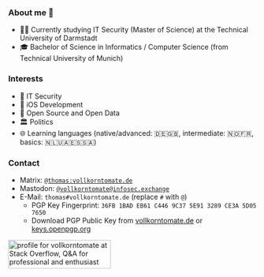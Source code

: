 ### About me 🍅

- 👨‍🎓 Currently studying IT Security (Master of Science) at the Technical University of Darmstadt
- 🎓 Bachelor of Science in Informatics / Computer Science (from Technical University of Munich)



### Interests

- 🔐 IT Security
- 📱 iOS Development
- 📖 Open Source and Open Data
- 🏛 Politics
- 🌐 Learning languages (native/advanced: 🇩🇪🇬🇧, intermediate: 🇳🇴🇫🇷, basics: 🇳🇱🇺🇦🇪🇸🇸🇦)



### Contact
- Matrix: [`@thomas:vollkorntomate.de`](https://matrix.to/#/@thomas:vollkorntomate.de)
- Mastodon: [`@vollkorntomate@infosec.exchange`](https://infosec.exchange/@vollkorntomate)
- E-Mail: `thomas#vollkorntomate.de` (replace `#` with `@`)
  - PGP Key Fingerprint: `36FB 1BAD EB61 C446 9C37 5E91 3289 CE3A 5D05 7650`
  - Download PGP Public Key from [vollkorntomate.de](https://vollkorntomate.de/files/gpg-pubkey-vollkorntomate.asc) or [keys.openpgp.org](https://keys.openpgp.org/vks/v1/by-fingerprint/36FB1BADEB61C4469C375E913289CE3A5D057650)


<a href="https://stackoverflow.com/users/10295689/vollkorntomate"><img src="https://stackoverflow.com/users/flair/10295689.png?theme=dark" width="208" height="58" alt="profile for vollkorntomate at Stack Overflow, Q&amp;A for professional and enthusiast programmers" title="profile for vollkorntomate at Stack Overflow, Q&amp;A for professional and enthusiast programmers"></a>
